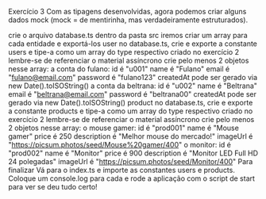 Exercício 3
Com as tipagens desenvolvidas, agora podemos criar alguns dados mock (mock = de mentirinha, mas verdadeiramente estruturados).

crie o arquivo database.ts dentro da pasta src
iremos criar um array para cada entidade e exportá-los
user
no database.ts, crie e exporte a constante users e tipe-a como um array do type respectivo criado no exercício 2
lembre-se de referenciar o material assíncrono
crie pelo menos 2 objetos nesse array:
a conta do fulano:
id é "u001"
name é "Fulano"
email é "fulano@email.com"
password é "fulano123"
createdAt pode ser gerado via new Date().toISOString()
a conta da beltrana:
id é "u002"
name é "Beltrana"
email é "beltrana@email.com"
password é "beltrana00"
createdAt pode ser gerado via new Date().toISOString()
product
no database.ts, crie e exporte a constante products e tipe-a como um array do type respectivo criado no exercício 2
lembre-se de referenciar o material assíncrono
crie pelo menos 2 objetos nesse array:
o mouse gamer:
id é "prod001"
name é "Mouse gamer"
price é 250
description é "Melhor mouse do mercado!"
imageUrl é "https://picsum.photos/seed/Mouse%20gamer/400"
o monitor:
id é "prod002"
name é "Monitor"
price é 900
description é "Monitor LED Full HD 24 polegadas"
imageUrl é "https://picsum.photos/seed/Monitor/400"
Para finalizar
Vá para o index.ts e importe as constantes users e products. Coloque um console.log para cada e rode a aplicação com o script de start para ver se deu tudo certo!